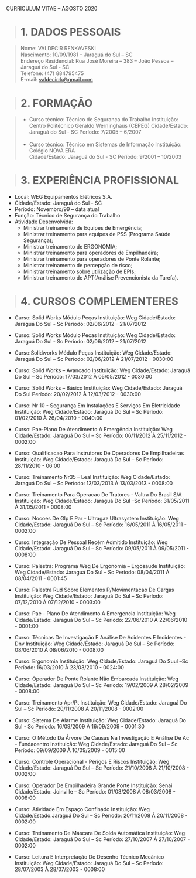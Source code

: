 CURRICULUM VITAE – AGOSTO 2020


># 1. DADOS PESSOAIS

> Nome: VALDECIR RENKAVESKI<br>
> Nascimento: 10/09/1981 – Jaraguá do Sul – SC<br>
> Endereço Residencial: Rua José Moreira – 383 – João Pessoa – Jaraguá do Sul - SC<br>
> Telefone: (47) 884795475<br>
> E-mail: valdecirrk@gmail.com
	

># 2. FORMAÇÃO 

>- Curso técnico: Técnico de Segurança do Trabalho
Instituição: Centro Politécnico Geraldo Werninghaus (CEPEG)
	Cidade/Estado: Jaraguá do Sul - SC
Período: 7/2005 – 6/2007<br><br>
>- Curso técnico: Técnico em Sistemas de Informação
Instituição: Colégio NOVA ERA<br>Cidade/Estado: Jaraguá do Sul - SC
Período: 9/2001 – 10/2003 


	
># 3. EXPERIÊNCIA PROFISSIONAL 

- Local: WEG Equipamentos Elétricos S.A.
- Cidade/Estado: Jaraguá do Sul - SC
- Período: Novembro/99 – data atual
- Função: Técnico de Segurança do Trabalho
- Atividade Desenvolvida: 
    - Ministrar treinamento de Equipes de Emergência; 
    - Ministrar treinamento para equipes de PSS (Programa Saúde Segurança); 
    - Ministrar treinamento de ERGONOMIA; 
    - Ministrar treinamento para operadores de Empilhadeira; 
    - Ministrar treinamento para operadores de Ponte Rolante; 
    - Ministrar treinamento de percepção de risco; 
    - Ministrar treinamento sobre utilização de EPIs; 
    - Ministrar treinamento de APT(Análise Prevencionista da Tarefa).

># 4. CURSOS COMPLEMENTERES 
- Curso: Solid Works Módulo Peças
	Instituição: Weg
Cidade/Estado: Jaraguá Do Sul - Sc
Período: 02/06/2012 – 21/07/2012 

- Curso: Solid Works Módulo Peças
Instituição: Weg
Cidade/Estado: Jaraguá Do Sul - Sc
Período: 02/06/2012 – 21/07/2012 

- Curso:Solidworks Módulo Peças
Instituição: Weg
Cidade/Estado: Jaraguá Do Sul – Sc
Período: 02/06/2012 À 21/07/2012 - 0030:00

- Curso: Solid Works – Avançado
Instituição: Weg
Cidade/Estado: Jaraguá Do Sul – Sc
Período: 17/03/2012 À 05/05/2012 - 0030:00

- Curso: Solid Works – Básico
Instituição: Weg
Cidade/Estado: Jaraguá Do Sul
Período: 20/02/2012 À 12/03/2012 - 0030:00

- Curso: Nr 10 - Segurança Em Instalações E Serviços Em Eletricidade
Instituição: Weg
Cidade/Estado: Jaraguá Do Sul – Sc
Período: 01/02/2010 À 26/04/2010 - 0040:00

- Curso: Pae-Plano De Atendimento A Emergência
Instituição: Weg
Cidade/Estado: Jaraguá Do Sul – Sc
Período: 06/11/2012 À 25/11/2012 - 0002:00

- Curso: Qualificacao Para Instrutores De Operadores De Empilhadeiras
Instituição: Weg
Cidade/Estado: Jaraguá Do Sul – Sc
Período: 28/11/2010 - 06:00

- Curso: Treinamento Nr35 – Leal
Instituição: Weg
Cidade/Estado: Jaraguá Do Sul – Sc
Período: 13/03/2013 À 13/03/2013 - 0008:00

- Curso: Treinamento Para Operacao De Tratores - Valtra Do Brasil S/A
Instituição: Weg
Cidade/Estado: Jaraguá Do Sul –Sc
Período: 31/05/2011 À 31/05/2011 - 0008:00

- Curso: Nocoes De Glp E Par - Ultragaz Ultrasystem
Instituição: Weg
Cidade/Estado: Jaraguá Do Sul – Sc
Período: 16/05/2011 À 16/05/2011 - 0002:00

- Curso: Integração De Pessoal Recém Admitido
Instituição: Weg
Cidade/Estado: Jaraguá Do Sul – Sc
Período: 09/05/2011 À 09/05/2011 - 0008:00

- Curso: Palestra: Programa Weg De Ergonomia – Ergosaude
Instituição: Weg
Cidade/Estado: Jaraguá Do Sul – Sc
Período: 08/04/2011 À 08/04/2011 - 0001:45

- Curso: Palestra Rud Sobre Elementos P/Movimentacao De Cargas
Instituição: Weg
Cidade/Estado: Jaraguá Do Sul – Sc
Período: 07/12/2010 À 07/12/2010 - 0003:00

- Curso: Pae - Plano De Atendimento A Emergencia
Instituição: Weg
Cidade/Estado: Jaraguá Do Sul – Sc
Período: 22/06/2010 À 22/06/2010 - 0001:00

- Curso: Técnicas De Investigação E Análise De Acidentes E Incidentes - Dnv
Instituição: Weg
Cidade/Estado: Jaraguá Do Sul – Sc
Período: 08/06/2010 À 08/06/2010 - 0008:00

- Curso: Ergonomia
Instituição: Weg
Cidade/Estado: Jaraguá Do Suul –Sc
Período: 16/03/2010  À 23/03/2010  - 0024:00

- Curso: Operador De Ponte Rolante Não Embarcada
Instituição: Weg
Cidade/Estado: Jaraguá Do Sul – Sc
Período: 19/02/2009 À 28/02/2009 - 0008:00

- Curso: Treinamento Apr/Pt
Instituição: Weg
Cidade/Estado: Jaraguá Do Sul – Sc
Período: 20/11/2008 À 20/11/2008  - 0002:00

- Curso: Sistema De Alarme
Instituição: Weg
Cidade/Estado: Jaraguá Do Sul - Sc
Período: 16/09/2009 À 16/09/2009  - 0001:30

- Curso: O Método Da Árvore De Causas Na Investigação E Análise De Ac - Fundacentro
Instituição: Weg
Cidade/Estado: Jaraguá Do Sul – Sc
Período: 09/09/2009 À 10/09/2009 - 0015:00

- Curso: Controle Operacional - Perigos E Riscos
Instituição: Weg
Cidade/Estado: Jaraguá Do Sul – Sc
Período: 21/10/2008 À 21/10/2008 - 0002:00

- Curso: Operador De Empilhadeira Grande Porte
Instituição: Senai
Cidade/Estado: Joinville – Sc
Período: 01/03/2008 À 08/03/2008 - 0008:00

- Curso: Atividade Em Espaço Confinado
Instituição: Weg
Cidade/Estado:Jaraguá Do Sul – Sc
Período: 20/11/2008 À 20/11/2008 - 0002:00

- Curso: Treinamento De Máscara De Solda Automática
Instituição: Weg
Cidade/Estado: Jaraguá Do Sul – Sc
Período: 27/10/2007 Á 27/10/2007 - 0002:00

- Curso: Leitura E Interpretação De Desenho Técnico Mecânico
Instituição: Weg
Cidade/Estado: Jaraguá Do Sul – Sc
Período: 28/07/2003 À 28/07/2003 - 0008:00
